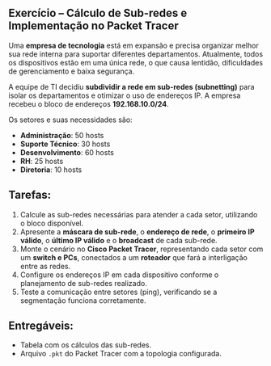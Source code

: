 ## Exercício – Cálculo de Sub-redes e Implementação no Packet Tracer

Uma **empresa de tecnologia** está em expansão e precisa organizar melhor sua rede interna para suportar diferentes departamentos. Atualmente, todos os dispositivos estão em uma única rede, o que causa lentidão, dificuldades de gerenciamento e baixa segurança.

A equipe de TI decidiu **subdividir a rede em sub-redes (subnetting)** para isolar os departamentos e otimizar o uso de endereços IP. A empresa recebeu o bloco de endereços **192.168.10.0/24**.

Os setores e suas necessidades são:

* **Administração**: 50 hosts
* **Suporte Técnico**: 30 hosts
* **Desenvolvimento**: 60 hosts
* **RH**: 25 hosts
* **Diretoria**: 10 hosts

## Tarefas:

1. Calcule as sub-redes necessárias para atender a cada setor, utilizando o bloco disponível.
2. Apresente a **máscara de sub-rede**, o **endereço de rede**, o **primeiro IP válido**, o **último IP válido** e o **broadcast** de cada sub-rede.
3. Monte o cenário no **Cisco Packet Tracer**, representando cada setor com um **switch e PCs**, conectados a um **roteador** que fará a interligação entre as redes.
4. Configure os endereços IP em cada dispositivo conforme o planejamento de sub-redes realizado.
5. Teste a comunicação entre setores (ping), verificando se a segmentação funciona corretamente.

## Entregáveis:

* Tabela com os cálculos das sub-redes.
* Arquivo `.pkt` do Packet Tracer com a topologia configurada.